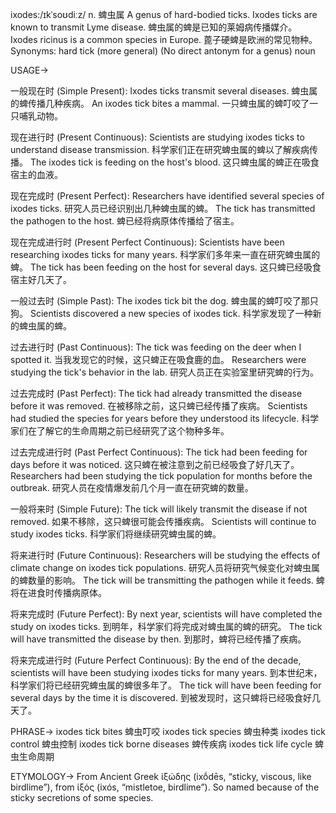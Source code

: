 ixodes:/ɪkˈsoʊdiːz/
n.
蜱虫属
A genus of hard-bodied ticks.
Ixodes ticks are known to transmit Lyme disease. 蜱虫属的蜱是已知的莱姆病传播媒介。
Ixodes ricinus is a common species in Europe.  蓖子硬蜱是欧洲的常见物种。
Synonyms: hard tick (more general)
(No direct antonym for a genus)
noun


USAGE->

一般现在时 (Simple Present):
Ixodes ticks transmit several diseases. 蜱虫属的蜱传播几种疾病。
An ixodes tick bites a mammal. 一只蜱虫属的蜱叮咬了一只哺乳动物。

现在进行时 (Present Continuous):
Scientists are studying ixodes ticks to understand disease transmission. 科学家们正在研究蜱虫属的蜱以了解疾病传播。
The ixodes tick is feeding on the host's blood.  这只蜱虫属的蜱正在吸食宿主的血液。

现在完成时 (Present Perfect):
Researchers have identified several species of ixodes ticks. 研究人员已经识别出几种蜱虫属的蜱。
The tick has transmitted the pathogen to the host.  蜱已经将病原体传播给了宿主。

现在完成进行时 (Present Perfect Continuous):
Scientists have been researching ixodes ticks for many years.  科学家们多年来一直在研究蜱虫属的蜱。
The tick has been feeding on the host for several days.  这只蜱已经吸食宿主好几天了。


一般过去时 (Simple Past):
The ixodes tick bit the dog. 蜱虫属的蜱叮咬了那只狗。
Scientists discovered a new species of ixodes tick. 科学家发现了一种新的蜱虫属的蜱。

过去进行时 (Past Continuous):
The tick was feeding on the deer when I spotted it. 当我发现它的时候，这只蜱正在吸食鹿的血。
Researchers were studying the tick's behavior in the lab. 研究人员正在实验室里研究蜱的行为。

过去完成时 (Past Perfect):
The tick had already transmitted the disease before it was removed. 在被移除之前，这只蜱已经传播了疾病。
Scientists had studied the species for years before they understood its lifecycle.  科学家们在了解它的生命周期之前已经研究了这个物种多年。

过去完成进行时 (Past Perfect Continuous):
The tick had been feeding for days before it was noticed. 这只蜱在被注意到之前已经吸食了好几天了。
Researchers had been studying the tick population for months before the outbreak.  研究人员在疫情爆发前几个月一直在研究蜱的数量。


一般将来时 (Simple Future):
The tick will likely transmit the disease if not removed. 如果不移除，这只蜱很可能会传播疾病。
Scientists will continue to study ixodes ticks.  科学家们将继续研究蜱虫属的蜱。

将来进行时 (Future Continuous):
Researchers will be studying the effects of climate change on ixodes tick populations.  研究人员将研究气候变化对蜱虫属的蜱数量的影响。
The tick will be transmitting the pathogen while it feeds. 蜱将在进食时传播病原体。


将来完成时 (Future Perfect):
By next year, scientists will have completed the study on ixodes ticks. 到明年，科学家们将完成对蜱虫属的蜱的研究。
The tick will have transmitted the disease by then. 到那时，蜱将已经传播了疾病。

将来完成进行时 (Future Perfect Continuous):
By the end of the decade, scientists will have been studying ixodes ticks for many years. 到本世纪末，科学家们将已经研究蜱虫属的蜱很多年了。
The tick will have been feeding for several days by the time it is discovered. 到被发现时，这只蜱将已经吸食好几天了。


PHRASE->
ixodes tick bites 蜱虫叮咬
ixodes tick species 蜱虫种类
ixodes tick control 蜱虫控制
ixodes tick borne diseases 蜱传疾病
ixodes tick life cycle 蜱虫生命周期


ETYMOLOGY->
From Ancient Greek ἰξώδης (ixṓdēs, “sticky, viscous, like birdlime”), from ἰξός (ixós, “mistletoe, birdlime”).  So named because of the sticky secretions of some species.
